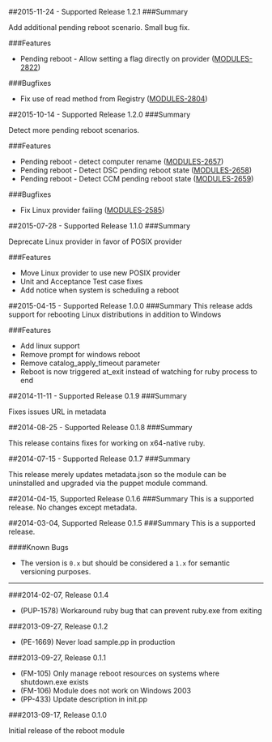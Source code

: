##2015-11-24 - Supported Release 1.2.1
###Summary

Add additional pending reboot scenario. Small bug fix.

###Features
* Pending reboot - Allow setting a flag directly on provider ([MODULES-2822](https://tickets.puppetlabs.com/browse/MODULES-2822))

###Bugfixes
* Fix use of read method from Registry ([MODULES-2804](https://tickets.puppetlabs.com/browse/MODULES-2804))

##2015-10-14 - Supported Release 1.2.0
###Summary

Detect more pending reboot scenarios.

###Features
* Pending reboot - detect computer rename ([MODULES-2657](https://tickets.puppetlabs.com/browse/MODULES-2657))
* Pending reboot - Detect DSC pending reboot state ([MODULES-2658](https://tickets.puppetlabs.com/browse/MODULES-2658))
* Pending reboot - Detect CCM pending reboot state ([MODULES-2659](https://tickets.puppetlabs.com/browse/MODULES-2659))

###Bugfixes
* Fix Linux provider failing ([MODULES-2585](https://tickets.puppetlabs.com/browse/MODULES-2585))

##2015-07-28 - Supported Release 1.1.0
###Summary

Deprecate Linux provider in favor of POSIX provider

###Features
* Move Linux provider to use new POSIX provider
* Unit and Acceptance Test case fixes
* Add notice when system is scheduling a reboot

##2015-04-15 - Supported Release 1.0.0
###Summary
This release adds support for rebooting Linux distributions in addition to Windows

###Features
* Add linux support
* Remove prompt for windows reboot
* Remove catalog_apply_timeout parameter
* Reboot is now triggered at_exit instead of watching for ruby process to end

##2014-11-11 - Supported Release 0.1.9
###Summary

Fixes issues URL in metadata

##2014-08-25 - Supported Release 0.1.8
###Summary

This release contains fixes for working on x64-native ruby.

##2014-07-15 - Supported Release 0.1.7
###Summary

This release merely updates metadata.json so the module can be uninstalled and
upgraded via the puppet module command.

##2014-04-15, Supported Release 0.1.6
###Summary
This is a supported release.  No changes except metadata.

##2014-03-04, Supported Release 0.1.5
###Summary
This is a supported release.

####Known Bugs

* The version is `0.x` but should be considered a `1.x` for semantic versioning purposes.

---

###2014-02-07, Release 0.1.4

 * (PUP-1578) Workaround ruby bug that can prevent ruby.exe from exiting

###2013-09-27, Release 0.1.2

 * (PE-1669) Never load sample.pp in production

###2013-09-27, Release 0.1.1

 * (FM-105) Only manage reboot resources on systems where shutdown.exe exists
 * (FM-106) Module does not work on Windows 2003
 * (PP-433) Update description in init.pp

###2013-09-17, Release 0.1.0

Initial release of the reboot module
